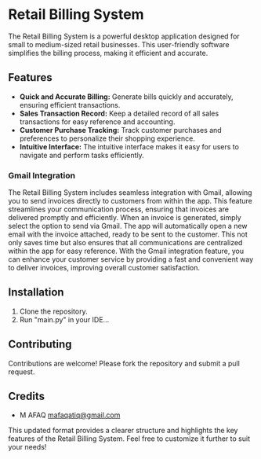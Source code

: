 # Retail Billing System

The Retail Billing System is a powerful desktop application designed for small to medium-sized retail businesses. This user-friendly software simplifies the billing process, making it efficient and accurate.

## Features
- **Quick and Accurate Billing:** Generate bills quickly and accurately, ensuring efficient transactions.
- **Sales Transaction Record:** Keep a detailed record of all sales transactions for easy reference and accounting.
- **Customer Purchase Tracking:** Track customer purchases and preferences to personalize their shopping experience.
- **Intuitive Interface:** The intuitive interface makes it easy for users to navigate and perform tasks efficiently.

### Gmail Integration
The Retail Billing System includes seamless integration with Gmail, allowing you to send invoices directly to customers from within the app. This feature streamlines your communication process, ensuring that invoices are delivered promptly and efficiently. When an invoice is generated, simply select the option to send via Gmail. The app will automatically open a new email with the invoice attached, ready to be sent to the customer. This not only saves time but also ensures that all communications are centralized within the app for easy reference. With the Gmail integration feature, you can enhance your customer service by providing a fast and convenient way to deliver invoices, improving overall customer satisfaction.

## Installation

1. Clone the repository.
2. Run "main.py" in your IDE...

## Contributing

Contributions are welcome! Please fork the repository and submit a pull request.

## Credits

- M AFAQ <mafaqatiq@gmail.com>

This updated format provides a clearer structure and highlights the key features of the Retail Billing System. Feel free to customize it further to suit your needs!